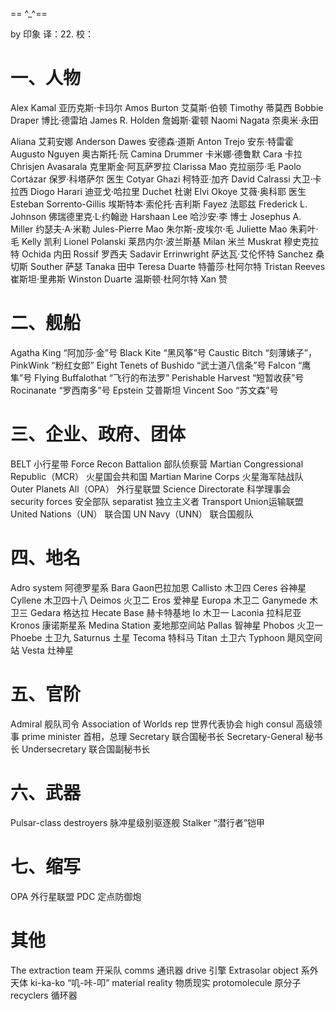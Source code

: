 == ^_^==

by 印象
译：22.
校：
# 一、人物
Alex Kamal 亚历克斯·卡玛尔
Amos Burton 艾莫斯·伯顿    Timothy 蒂莫西
Bobbie Draper 博比·德雷珀
James R. Holden 詹姆斯·霍顿
Naomi Nagata 奈奥米·永田


Aliana 艾莉安娜
Anderson Dawes 安德森·道斯
Anton Trejo 安东·特雷霍
Augusto Nguyen 奥古斯托·阮
Camina Drummer 卡米娜·德鲁默
Cara 卡拉
Chrisjen Avasarala 克里斯金·阿瓦萨罗拉
Clarissa Mao 克拉丽莎·毛
Paolo Cortázar 保罗·科塔萨尔 医生
Cotyar Ghazi 柯特亚·加齐
David Calrassi 大卫·卡拉西
Diogo Harari 迪亚戈·哈拉里
Duchet 杜谢
Elvi Okoye 艾薇·奥科耶 医生
Esteban Sorrento-Gillis 埃斯特本·索伦托·吉利斯
Fayez 法耶兹
Frederick L. Johnson 佛瑞德里克·L·约翰逊
Harshaan Lee 哈沙安·李 博士
Josephus A. Miller 约瑟夫·A·米勒
Jules-Pierre Mao 朱尔斯-皮埃尔·毛
Juliette Mao 朱莉叶·毛
Kelly 凯利
Lionel Polanski 莱昂内尔·波兰斯基
Milan 米兰
Muskrat 穆史克拉特
Ochida 内田
Rossif 罗西夫
Sadavir Errinwright 萨达瓦·艾伦怀特
Sanchez 桑切斯
Souther 萨瑟
Tanaka 田中
Teresa Duarte 特蕾莎·杜阿尔特
Tristan Reeves 崔斯坦·里弗斯
Winston Duarte 温斯顿·杜阿尔特
Xan 赞

# 二、舰船
Agatha King “阿加莎·金”号
Black Kite “黑风筝”号
Caustic Bitch “刻薄婊子”，PinkWink “粉红女郎”
Eight Tenets of Bushido “武士道八信条”号
Falcon “鹰隼”号
Flying Buffalothat “飞行的布法罗”
Perishable Harvest “短暂收获”号
Rocinanate “罗西南多”号 Epstein 艾普斯坦
Vincent Soo “苏文森”号


# 三、企业、政府、团体
BELT 小行星带
Force Recon Battalion 部队侦察营
Martian Congressional Republic（MCR） 火星国会共和国
Martian Marine Corps 火星海军陆战队
Outer Planets All（OPA） 外行星联盟
Science Directorate 科学理事会
security forces 安全部队
separatist 独立主义者
Transport Union运输联盟
United Nations（UN） 联合国
UN Navy（UNN） 联合国舰队


# 四、地名
Adro system 阿德罗星系
Bara Gaon巴拉加恩
Callisto 木卫四
Ceres 谷神星
Cyllene 木卫四十八
Deimos 火卫二
Eros 爱神星
Europa 木卫二
Ganymede 木卫三
Gedara 格达拉
Hecate Base 赫卡特基地
Io 木卫一
Laconia 拉科尼亚
Kronos 康诺斯星系
Medina Station 麦地那空间站
Pallas 智神星
Phobos 火卫一
Phoebe 土卫九
Saturnus 土星
Tecoma 特科马
Titan 土卫六
Typhoon 飓风空间站
Vesta 灶神星

# 五、官阶
Admiral 舰队司令
Association of Worlds rep 世界代表协会
high consul 高级领事
prime minister 首相，总理
Secretary 联合国秘书长
Secretary-General 秘书长
Undersecretary 联合国副秘书长


# 六、武器
Pulsar-class destroyers 脉冲星级别驱逐舰
Stalker “潜行者”铠甲

# 七、缩写
OPA 外行星联盟
PDC 定点防御炮


# 其他
The extraction team 开采队
comms 通讯器
drive 引擎
Extrasolar object 系外天体
ki-ka-ko “叽-咔-叩”
material reality 物质现实
protomolecule 原分子
recyclers 循环器